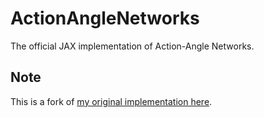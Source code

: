 # ActionAngleNetworks

The official JAX implementation of Action-Angle Networks.

## Note

This is a fork of [my original implementation here](https://github.com/google-research/google-research/tree/master/action_angle_networks).
